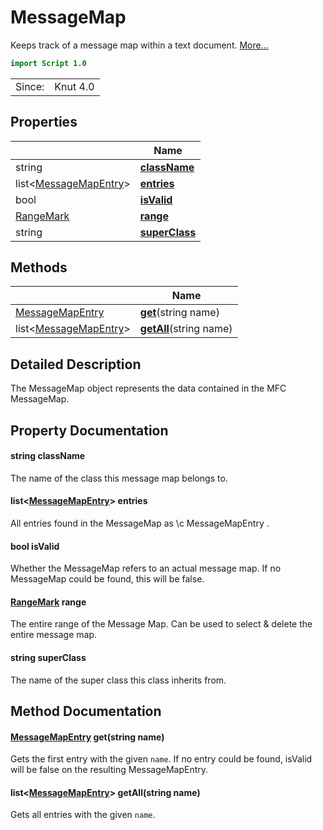 # MessageMap

Keeps track of a message map within a text document. [More...](#detailed-description)

```qml
import Script 1.0
```

<table>
<tr><td>Since:</td><td>Knut 4.0</td></tr>
</table>

## Properties

| | Name |
|-|-|
|string|**[className](#className)**|
|list<[MessageMapEntry](../script/messagemapentry.md)>|**[entries](#entries)**|
|bool|**[isValid](#isValid)**|
|[RangeMark](../script/rangemark.md)|**[range](#range)**|
|string|**[superClass](#superClass)**|

## Methods

| | Name |
|-|-|
|[MessageMapEntry](../script/messagemapentry.md) |**[get](#get)**(string name)|
|list<[MessageMapEntry](../script/messagemapentry.md)> |**[getAll](#getAll)**(string name)|

## Detailed Description

The MessageMap object represents the data contained in the MFC MessageMap.

## Property Documentation

#### <a name="className"></a>string **className**

The name of the class this message map belongs to.

#### <a name="entries"></a>list<[MessageMapEntry](../script/messagemapentry.md)> **entries**

All entries found in the MessageMap as \c MessageMapEntry .

#### <a name="isValid"></a>bool **isValid**

Whether the MessageMap refers to an actual message map.
If no MessageMap could be found, this will be false.

#### <a name="range"></a>[RangeMark](../script/rangemark.md) **range**

The entire range of the Message Map.
Can be used to select & delete the entire message map.

#### <a name="superClass"></a>string **superClass**

The name of the super class this class inherits from.

## Method Documentation

#### <a name="get"></a>[MessageMapEntry](../script/messagemapentry.md) **get**(string name)

Gets the first entry with the given `name`.
If no entry could be found, isValid will be false on the resulting MessageMapEntry.

#### <a name="getAll"></a>list<[MessageMapEntry](../script/messagemapentry.md)> **getAll**(string name)

Gets all entries with the given `name`.
